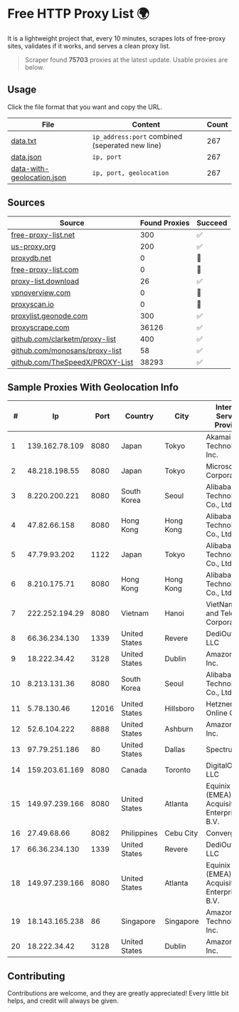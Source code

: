 
# Free HTTP Proxy List 🌍

It is a lightweight project that, every 10 minutes, scrapes lots of free-proxy sites, validates if it works, and serves a clean proxy list.


> Scraper found **75703** proxies at the latest update. Usable proxies are below.

## Usage

Click the file format that you want and copy the URL.


|File|Content|Count|
|----|-------|-----|
|[data.txt](https://raw.githubusercontent.com/themiralay/Proxy-List-World/master/data.txt)|`ip_address:port` combined (seperated new line)|267|
|[data.json](https://raw.githubusercontent.com/themiralay/Proxy-List-World/master/data.json)|`ip, port`|267|
|[data-with-geolocation.json](https://raw.githubusercontent.com/themiralay/Proxy-List-World/master/data-with-geolocation.json)|`ip, port, geolocation`|267|

## Sources

|Source|Found Proxies|Succeed|
|------|-------------|-------|
|[free-proxy-list.net](https://free-proxy-list.net)|300|✅|
|[us-proxy.org](https://www.us-proxy.org)|200|✅|
|[proxydb.net](http://proxydb.net)|0|🚫|
|[free-proxy-list.com](https://free-proxy-list.com/?page=&port=&type%5B%5D=http&type%5B%5D=https&up_time=0&search=Search)|0|🚫|
|[proxy-list.download](https://www.proxy-list.download/HTTP)|26|✅|
|[vpnoverview.com](https://vpnoverview.com/privacy/anonymous-browsing/free-proxy-servers)|0|🚫|
|[proxyscan.io](https://www.proxyscan.io)|0|🚫|
|[proxylist.geonode.com](https://proxylist.geonode.com/api/proxy-list?limit=300&page=1&sort_by=lastChecked&sort_type=desc&protocols=http,https)|300|✅|
|[proxyscrape.com](https://api.proxyscrape.com/v2/?request=displayproxies&protocol=http&timeout=10000&country=all&ssl=all&anonymity=all)|36126|✅|
|[github.com/clarketm/proxy-list](https://raw.githubusercontent.com/clarketm/proxy-list/master/proxy-list-raw.txt)|400|✅|
|[github.com/monosans/proxy-list](https://raw.githubusercontent.com/monosans/proxy-list/main/proxies/http.txt)|58|✅|
|[github.com/TheSpeedX/PROXY-List](https://raw.githubusercontent.com/TheSpeedX/PROXY-List/master/http.txt)|38293|✅|


## Sample Proxies With Geolocation Info

|#|Ip|Port|Country|City|Internet Service Provider|
|-|--|----|-------|----|-------------------------|
|1|139.162.78.109|8080|Japan|Tokyo|Akamai Technologies, Inc.|
|2|48.218.198.55|8080|Japan|Tokyo|Microsoft Corporation|
|3|8.220.200.221|8080|South Korea|Seoul|Alibaba (US) Technology Co., Ltd.|
|4|47.82.66.158|8080|Hong Kong|Hong Kong|Alibaba (US) Technology Co., Ltd.|
|5|47.79.93.202|1122|Japan|Tokyo|Alibaba (US) Technology Co., Ltd.|
|6|8.210.175.71|8080|Hong Kong|Hong Kong|Alibaba (US) Technology Co., Ltd.|
|7|222.252.194.29|8080|Vietnam|Hanoi|VietNam Post and Telecom Corporation|
|8|66.36.234.130|1339|United States|Revere|DediOutlet, LLC|
|9|18.222.34.42|3128|United States|Dublin|Amazon.com, Inc.|
|10|8.213.131.36|8080|South Korea|Seoul|Alibaba (US) Technology Co., Ltd.|
|11|5.78.130.46|12016|United States|Hillsboro|Hetzner Online GmbH|
|12|52.6.104.222|8888|United States|Ashburn|Amazon.com, Inc.|
|13|97.79.251.186|80|United States|Dallas|Spectrum|
|14|159.203.61.169|8080|Canada|Toronto|DigitalOcean, LLC|
|15|149.97.239.166|8080|United States|Atlanta|Equinix (EMEA) Acquisition Enterprises B.V.|
|16|27.49.68.66|8082|Philippines|Cebu City|Converge ICT|
|17|66.36.234.130|1339|United States|Revere|DediOutlet, LLC|
|18|149.97.239.166|8080|United States|Atlanta|Equinix (EMEA) Acquisition Enterprises B.V.|
|19|18.143.165.238|86|Singapore|Singapore|Amazon Technologies Inc.|
|20|18.222.34.42|3128|United States|Dublin|Amazon.com, Inc.|



## Contributing

Contributions are welcome, and they are greatly appreciated! Every
little bit helps, and credit will always be given.

